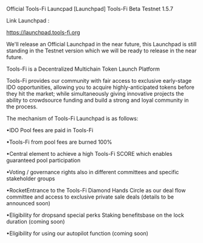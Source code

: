 Official Tools-Fi Launcpad
[Launchpad] Tools-Fi Beta Testnet 1.5.7

 Link Launchpad : 

 https://launchpad.tools-fi.org

We'll release an Official Launchpad in the near future, this Launchpad is still standing in the Testnet version which we will be ready to release in the near future.

Tools-Fi is a Decentralized Multichain
Token Launch Platform

Tools-Fi provides our community with fair access to exclusive early-stage IDO opportunities, allowing you to acquire highly-anticipated tokens before they hit the market; while simultaneously giving innovative projects the ability to crowdsource funding and build a strong and loyal community in the process.


  The mechanism of Tools-Fi Launchpad is as follows: 

•IDO Pool fees are paid in Tools-Fi

•Tools-Fi from pool fees are burned 
     100%

•Central element to achieve a high 
     Tools-Fi SCORE which enables 
     guaranteed pool participation

•Voting / governance rights also in 
     different committees and specific 
     stakeholder groups

•RocketEntrance to the Tools-Fi 
     Diamond Hands Circle as our deal 
     flow committee and access to 
     exclusive private sale deals (details to 
     be announced soon)

•Eligibility for dropsand special perks
     Staking benefitsbase on the lock 
     duration (coming soon)

•Eligibility for using our autopilot 
     function (coming soon)
